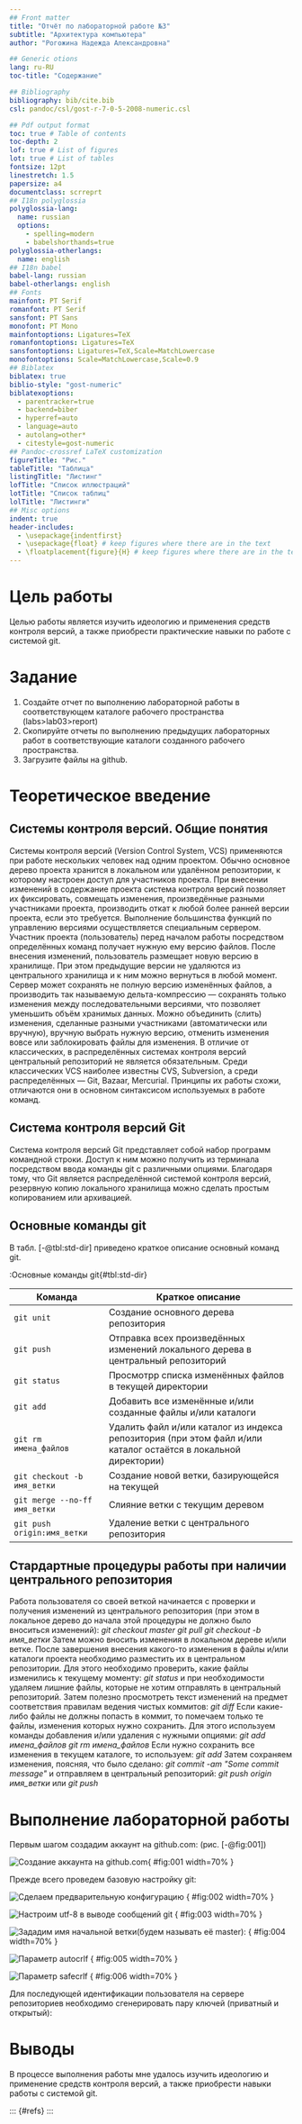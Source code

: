 ```yaml
---
## Front matter
title: "Отчёт по лабораторной работе №3"
subtitle: "Архитектура компьютера"
author: "Рогожина Надежда Александровна"

## Generic otions
lang: ru-RU
toc-title: "Содержание"

## Bibliography
bibliography: bib/cite.bib
csl: pandoc/csl/gost-r-7-0-5-2008-numeric.csl

## Pdf output format
toc: true # Table of contents
toc-depth: 2
lof: true # List of figures
lot: true # List of tables
fontsize: 12pt
linestretch: 1.5
papersize: a4
documentclass: scrreprt
## I18n polyglossia
polyglossia-lang:
  name: russian
  options:
	- spelling=modern
	- babelshorthands=true
polyglossia-otherlangs:
  name: english
## I18n babel
babel-lang: russian
babel-otherlangs: english
## Fonts
mainfont: PT Serif
romanfont: PT Serif
sansfont: PT Sans
monofont: PT Mono
mainfontoptions: Ligatures=TeX
romanfontoptions: Ligatures=TeX
sansfontoptions: Ligatures=TeX,Scale=MatchLowercase
monofontoptions: Scale=MatchLowercase,Scale=0.9
## Biblatex
biblatex: true
biblio-style: "gost-numeric"
biblatexoptions:
  - parentracker=true
  - backend=biber
  - hyperref=auto
  - language=auto
  - autolang=other*
  - citestyle=gost-numeric
## Pandoc-crossref LaTeX customization
figureTitle: "Рис."
tableTitle: "Таблица"
listingTitle: "Листинг"
lofTitle: "Список иллюстраций"
lotTitle: "Список таблиц"
lolTitle: "Листинги"
## Misc options
indent: true
header-includes:
  - \usepackage{indentfirst}
  - \usepackage{float} # keep figures where there are in the text
  - \floatplacement{figure}{H} # keep figures where there are in the text
---
```


# Цель работы

Целью работы является изучить идеологию и применения средств контроля версий, а также приобрести практические навыки по работе с системой git.

# Задание

1. Создайте отчет по выполнению лабораторной работы в соответствующем каталоге рабочего пространства (labs>lab03>report)
2. Скопируйте отчеты по выполнению предыдущих лабораторных работ в соответствующие каталоги созданного рабочего пространства.
3. Загрузите файлы на github.

# Теоретическое введение
## Системы контроля версий. Общие понятия

Системы контроля версий (Version Control System, VCS) применяются при работе нескольких человек над одним проектом. Обычно основное дерево проекта хранится в локальном или удалённом репозитории, к которому настроен доступ для участников проекта. При внесении изменений в содержание проекта система контроля версий позволяет их фиксировать, совмещать изменения, произведённые разными участниками проекта, производить откат к любой более ранней версии проекта, если это требуется. Выполнение большинства функций по управлению версиями осуществляется специальным сервером. Участник проекта (пользователь) перед началом работы посредством определённых команд получает нужную ему версию файлов. После внесения изменений, пользователь размещает новую версию в хранилище. При этом предыдущие версии не удаляются из центрального хранилища и к ним можно вернуться в любой момент. 
Сервер может сохранять не полную версию изменённых файлов, а производить так называемую дельта-компрессию — сохранять только изменения между последовательными версиями, что позволяет уменьшить объём хранимых данных. Можно объединить (слить) изменения, сделанные разными участниками (автоматически или вручную), вручную выбрать нужную версию, отменить изменения вовсе или заблокировать файлы для изменения. В отличие от классических, в распределённых системах контроля версий центральный репозиторий не является обязательным. 
Среди классических VCS наиболее известны CVS, Subversion, а среди распределённых — Git, Bazaar, Mercurial. Принципы их работы схожи, отличаются они в основном синтаксисом используемых в работе команд.

## Система контроля версий Git

Система контроля версий Git представляет собой набор программ командной строки. Доступ к ним можно получить из терминала посредством ввода команды git с различными опциями. Благодаря тому, что Git является распределённой системой контроля версий, резервную копию локального хранилища можно сделать простым копированием или архивацией.

## Основные команды git

В табл. [-@tbl:std-dir] приведено краткое описание основный команд git.

:Основные команды git{#tbl:std-dir}

| Команда      | Краткое описание    |
|--------------|----------------------------------------------------------------------------------------------------------------------------|
| `git unit`| Создание основного дерева репозитория                                              |
| `git push`| Отправка всех произведённых изменений локального дерева в центральный репозиторий  |
| `git status`| Просмотрр списка изменённых файлов в текущей директории                          |
| `git add`| Добавить все изменённые и/или созданные файлы и/или каталоги    |
| `git rm имена_файлов`| Удалить файл и/или каталог из индекса репозитория (при этом файл и/или каталог остаётся в локальной директории)    |
| `git checkout -b имя_ветки`| Создание новой ветки, базирующейся на текущей    |
| `git merge --no-ff имя_ветки`| Слияние ветки с текущим деревом    |
| `git push origin:имя_ветки`| Удаление ветки с центрального репозитория    |

## Стардартные процедуры работы при наличии центрального репозитория

Работа пользователя со своей веткой начинается с проверки и получения изменений из центрального репозитория (при этом в локальное дерево до начала этой процедуры не должно было вноситься изменений):
*git checkout master*
*git pull* 
*git checkout -b имя_ветки*
Затем можно вносить изменения в локальном дереве и/или ветке. После завершения внесения какого-то изменения в файлы и/или каталоги проекта необходимо разместить их в центральном репозитории. Для этого необходимо проверить, какие файлы изменились к текущему моменту: 
*git status* 
и при необходимости удаляем лишние файлы, которые не хотим отправлять в центральный репозиторий. 
Затем полезно просмотреть текст изменений на предмет соответствия правилам ведения чистых коммитов: 
*git diff* 
Если какие-либо файлы не должны попасть в коммит, то помечаем только те файлы, изменения которых нужно сохранить. Для этого используем команды добавления и/или удаления с нужными опциями: 
*git add имена_файлов* 
*git rm имена_файлов*
Если нужно сохранить все изменения в текущем каталоге, то используем: 
*git add*
Затем сохраняем изменения, поясняя, что было сделано: 
*git commit -am "Some commit message"* 
и отправляем в центральный репозиторий: 
*git push origin имя_ветки*
или 
*git push*

# Выполнение лабораторной работы

Первым шагом создадим аккаунт на github.com: (рис. [-@fig:001])

![Создание аккаунта на github.com](/home/narogozhina/Изображения/1.jpg){ #fig:001 width=70% }

Прежде всего проведем базовую настройку git:

![Сделаем предварительную конфигурацию](/home/narogozhina/Изображения/2.jpg) { #fig:002 width=70% }

![Настроим utf-8 в выводе сообщений git](/home/narogozhina/Изображения/3.jpg) { #fig:003 width=70% }

![Зададим имя начальной ветки(будем называть её master):](/home/narogozhina/Изображения/4.jpg) { #fig:004 width=70% }

![Параметр autocrlf](/home/narogozhina/Изображения/5.jpg) { #fig:005 width=70% }

![Параметр safecrlf](/home/narogozhina/Изображения/6.jpg) { #fig:006 width=70% }

Для последующей идентификации пользователя на сервере репозиториев необходимо сгенерировать пару ключей (приватный и открытый):


# Выводы

В процессе выполнения работы мне удалось изучить  идеологию и применение средств контроля версий, а также приобрести навыки работы   с системой git.

::: {#refs}
:::
